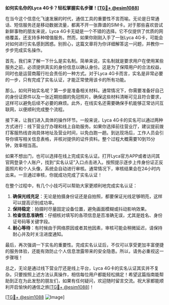 **如何实名你的Lyca 4G卡？轻松掌握实名步骤！[[TG💪+ @esim1088](https://t.me/s/esim1088)]**

在当今这个信息化飞速发展的时代，通信工具的重要性不言而喻。无论是日常通话、短信服务还是移动数据流量，都离不开一张靠谱的SIM卡。对于那些喜欢尝试新鲜事物的朋友来说，Lyca 4G卡无疑是一个不错的选择。它不仅提供了优质的网络覆盖，还支持多种增值服务。然而，如果你刚刚入手了一张Lyca 4G卡，可能会对如何进行实名感到困惑。别担心，这篇文章将为你详细解答这一问题，并教你一步步完成实名操作。

首先，我们来了解一下什么是实名制。简单来说，实名制就是要求用户在使用某些服务之前，必须提供真实的身份信息以确认身份。这是为了保障用户的合法权益，同时也是运营商履行社会责任的一种方式。对于Lyca 4G卡而言，实名是非常必要的一步，只有完成了实名认证，才能正常使用该卡的所有功能。

那么，如何开始实名呢？第一步是准备相关材料。通常情况下，你需要准备好自己的身份证原件以及一张近期拍摄的免冠照片。确保这些材料清晰可见且符合要求，这样可以避免后续不必要的麻烦。此外，在线实名还需要确保手机能够正常访问互联网，以便顺利完成整个流程。

接下来，让我们进入具体的操作环节。一般来说，Lyca 4G卡的实名可以通过两种方式进行：线下营业厅办理和线上自助服务。如果你选择前往营业厅，建议提前拨打客服热线咨询具体地址及营业时间，以免白跑一趟。到达现场后，工作人员会引导你填写相关信息表格，并核对提供的证件资料。整个过程大概需要10到15分钟，效率相当高。

如果不想出门，也可以选择在线上完成实名认证。打开Lyca官方APP或者访问其官网登录个人账户，找到“实名认证”入口点击进入。按照提示逐步上传身份证正反面照片和个人头像，系统会自动进行审核。通常情况下，审核结果会在24小时内出来。一旦通过审核，你就成功完成了实名认证！

在整个过程中，有几个小技巧可以帮助大家更顺利地完成实名认证：

1. **确保光线充足**：无论是拍摄身份证还是自拍照，都要保证光线足够明亮，这样可以提高识别成功率。
2. **保持稳定**：拍摄时尽量固定设备位置，避免画面模糊或抖动影响效果。
3. **检查信息准确性**：仔细核对填写的各项信息是否准确无误，尤其是姓名、身份证号码等关键字段。
4. **耐心等待**：有时候由于网络原因或者其他因素，审核可能会稍微延迟，请保持耐心并及时关注进度通知。

最后，再次强调一下实名的重要性。完成实名认证后，不仅可以享受更加丰富便捷的服务体验，还能有效防止个人信息泄露带来的安全隐患。所以，请务必重视这一步骤哦！

总之，无论是通过线下营业厅还是线上平台，Lyca 4G卡的实名认证其实并不复杂。只要按照上述方法认真操作，相信每位用户都能轻松搞定！希望这篇指南能帮助到正在为此发愁的朋友们，如果有任何疑问，欢迎随时留言交流。祝大家都能顺利开启愉快的通信之旅[[TG💪+ @esim1088](https://t.me/s/esim1088)]！

[[TG💪+ @esim1088](https://t.me/s/esim1088) ![Image](https://i.postimg.cc/4NQfJmqS/Snipaste-2025-05-13-00-14-12.png)]